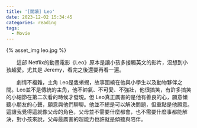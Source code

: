 ```yaml
---
title: '[閱讀] Leo'
date: 2023-12-02 15:34:45
categories: reading
tags:
  - Movie
---
```


{% asset_img leo.jpg %}

<!-- more -->

　　這部 Netflix的動畫電影《Leo》原本是讓小孩多接觸英文的影片，沒想到小孩超愛。尤其是 Jeremy，看完之後還要再看一遍。

　　劇情不複雜，主角 Leo是隻蜥蜴，故事圍繞在他與小學生以及動物夥伴之間。Leo並不是傳統的主角，他不帥氣、不可愛、不強壯，他很搞笑，有許多搞笑的小細節在第二次看的時候才發現。但 Leo真正厲害的是他有善良的心，願意傾聽小朋友的心聲，願意與他們聊聊。他並不總是可以解決問題，但重點是他願意。這讓我覺得這就像父母的角色，父母並不需要什麼都會，也不需要什麼事都能解決，對小孩來說，父母最厲害的超能力也許就是傾聽與陪伴。

